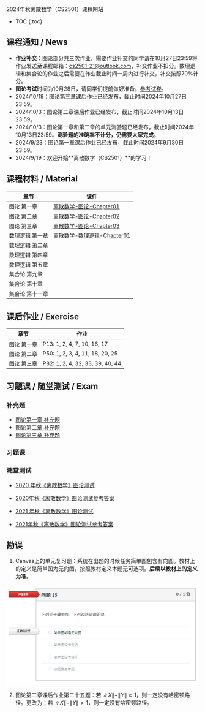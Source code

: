 <head>
    <script src="https://cdn.mathjax.org/mathjax/latest/MathJax.js?config=TeX-AMS-MML_HTMLorMML" type="text/javascript"></script>
    <script type="text/x-mathjax-config">
        MathJax.Hub.Config({
            tex2jax: {
            skipTags: ['script', 'noscript', 'style', 'textarea', 'pre'],
            inlineMath: [['$','$']]
            }
        });
    </script>
</head>
2024年秋离散数学（CS2501）课程网站

* TOC
{:toc}
## 课程通知 / News
- **作业补交**：图论部分共三次作业，需要作业补交的同学请在10月27日23:59将作业发送至课程邮箱：cs2501-21@outlook.com，补交作业不扣分。数理逻辑和集合论的作业之后需要在作业截止时间一周内进行补交，补交按照70%计分。
- **图论考试**时间为10月28日，请同学们提前做好准备。[参考试卷](#随堂测试)。
- 2024/10/19：图论第三章课后作业已经发布，截止时间2024年10月27日23:59。
- 2024/10/3：图论第二章课后作业已经发布，截止时间2024年10月13日23:59。
- 2024/10/3：图论第一章和第二章的单元测验题已经发布，截止时间2024年10月13日23:59。**测验题的准确率不计分，仍需要大家完成**。
- 2024/9/23：图论第一章课后作业已经发布，截止时间2024年9月30日23:59。
- 2024/9/19：欢迎开始**离散数学（CS2501）**的学习！

## 课程材料 / Material

| 章节            | 课件                                                         |
| --------------- | ------------------------------------------------------------ |
| 图论 第一章     | [离散数学-图论-Chapter01](./files/离散数学-图论-Chapter01.pdf) |
| 图论 第二章     | [离散数学-图论-Chapter02](./files/离散数学-图论-Chapter02.pdf) |
| 图论 第三章     | [离散数学-图论-Chapter03](./files/离散数学-图论-Chapter03.pdf) |
| 数理逻辑 第一章 | [离散数学-数理逻辑-Chapter01](./files/离散数学-数理逻辑-Chapter01.pdf) |
| 数理逻辑 第二章 |                                                              |
| 数理逻辑 第四章 |                                                              |
| 数理逻辑 第五章 |                                                              |
| 集合论 第九章   |                                                              |
| 集合论 第十章   |                                                              |
| 集合论 第十一章 |                                                              |

## 课后作业 / Exercise

| 章节        | 作业                             |
| ----------- | -------------------------------- |
| 图论 第一章 | P13: 1, 2, 4, 7, 10, 16, 17      |
| 图论 第二章 | P50: 1, 2, 3, 4, 11, 18, 20, 25  |
| 图论 第三章 | P82: 1, 2, 4, 32, 33, 39, 40, 44 |

## 习题课 / 随堂测试 / Exam

### 补充题

- [图论第一章 补充题](./files/离散数学-图论-Chapter01-Exercises.pdf)
- [图论第二章 补充题](./files/离散数学-图论-Chapter02-Exercises.pdf)
- [图论第三章 补充题](./files/离散数学-图论-Chapter03-Exercises.pdf)

### 习题课

### 随堂测试

- [2020 年秋《离散数学》图论测试](files/2020年秋《离散数学》图论测试.pdf)

- [2020年秋《离散数学》图论测试参考答案](files/2020年秋《离散数学》图论测试参考答案.pdf)

- [2021 年秋《离散数学》图论测试](files/2021年秋《离散数学》图论测试.pdf)

- [2021年秋《离散数学》图论测试参考答案](files/2021年秋《离散数学》图论测试参考答案.pdf)

## 勘误

1. Canvas上的单元复习题：系统在出题的时候任务简单图包含有向图。教材上的定义是简单图为无向图，按照教材定义本题无可选项。**后续以教材上的定义为准**。

![image-20241003183156962](imgs/image-20241003183156962.png)

2. 图论第二章课后作业第二十五题：若 $\|X\|-\|Y\| \ge 1$，则一定没有哈密顿路径。更改为：若 $\|X\|-\|Y\| > 1$，则一定没有哈密顿路径。
